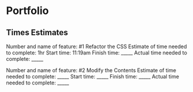 # Portfolio

## Times Estimates

Number and name of feature: #1 Refactor the CSS
Estimate of time needed to complete: 1hr
Start time: 11:19am
Finish time: _____
Actual time needed to complete: _____

Number and name of feature: #2 Modify the Contents
Estimate of time needed to complete: _____
Start time: _____
Finish time: _____
Actual time needed to complete: _____